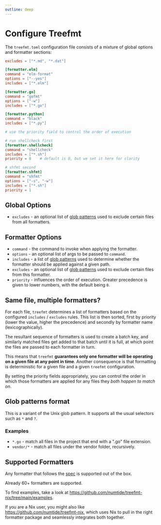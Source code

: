 ```yaml
---
outline: deep
---
```


# Configure Treefmt

The `treefmt.toml` configuration file consists of a mixture of global options and formatter sections:

```toml
excludes = ["*.md", "*.dat"]

[formatter.elm]
command = "elm-format"
options = ["--yes"]
includes = ["*.elm"]

[formatter.go]
command = "gofmt"
options = ["-w"]
includes = ["*.go"]

[formatter.python]
command = "black"
includes = ["*.py"]

# use the priority field to control the order of execution

# run shellcheck first
[formatter.shellcheck]
command = "shellcheck"
includes = ["*.sh"]
priority = 0    # default is 0, but we set it here for clarity

# shfmt second
[formatter.shfmt]
command = "shfmt"
options = ["-s", "-w"]
includes = ["*.sh"]
priority = 1
```

## Global Options

-   `excludes` - an optional list of [glob patterns](#glob-patterns-format) used to exclude certain files from all formatters.

## Formatter Options

-   `command` - the command to invoke when applying the formatter.
-   `options` - an optional list of args to be passed to `command`.
-   `includes` - a list of [glob patterns](#glob-patterns-format) used to determine whether the formatter should be applied against a given path.
-   `excludes` - an optional list of [glob patterns](#glob-patterns-format) used to exclude certain files from this formatter.
-   `priority` - influences the order of execution. Greater precedence is given to lower numbers, with the default being `0`.

## Same file, multiple formatters?

For each file, `treefmt` determines a list of formatters based on the configured `includes` / `excludes` rules. This list is
then sorted, first by priority (lower the value, higher the precedence) and secondly by formatter name (lexicographically).

The resultant sequence of formatters is used to create a batch key, and similarly matched files get added to that batch
until it is full, at which point the files are passed to each formatter in turn.

This means that `treefmt` **guarantees only one formatter will be operating on a given file at any point in time**.
Another consequence is that formatting is deterministic for a given file and a given `treefmt` configuration.

By setting the priority fields appropriately, you can control the order in which those formatters are applied for any
files they _both happen to match on_.

## Glob patterns format

This is a variant of the Unix glob pattern. It supports all the usual
selectors such as `*` and `?`.

### Examples

-   `*.go` - match all files in the project that end with a ".go" file extension.
-   `vendor/*` - match all files under the vendor folder, recursively.

## Supported Formatters

Any formatter that follows the [spec] is supported out of the box.

Already 60+ formatters are supported.

To find examples, take a look at <https://github.com/numtide/treefmt-nix/tree/main/examples>.

If you are a Nix user, you might also like <https://github.com/numtide/treefmt-nix>, which uses Nix to pull in the right formatter package and seamlessly integrates both together.

[spec]: formatter-spec
